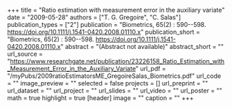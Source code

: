 +++
title = "Ratio estimation with measurement error in the auxiliary  variate"
date = "2009-05-28"
authors = ["T. G. Gregoire", "C. Salas"]
publication_types = ["2"]
publication = "Biometrics, 65(2) : 590--598. https://doi.org/10.1111/j.1541-0420.2008.01110.x"
publication_short = "Biometrics, 65(2) : 590--598. https://doi.org/10.1111/j.1541-0420.2008.01110.x"
abstract = "(Abstract not available)"
abstract_short = ""
url_source = "https://www.researchgate.net/publication/23226158_Ratio_Estimation_with_Measurement_Error_in_the_Auxiliary_Variate"
url_pdf = "/myPubs/2009ratioEstimatorsME_GregoireSalas_Biometrics.pdf"
url_code = ""
image_preview = ""
selected = false
projects = []
url_preprint = ""
url_dataset = ""
url_project = ""
url_slides = ""
url_video = ""
url_poster = ""
math = true
highlight = true
[header]
image = ""
caption = ""
+++
